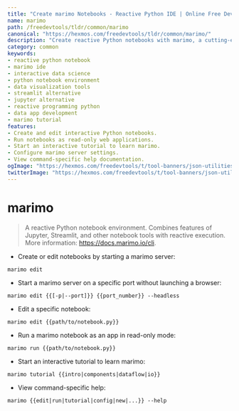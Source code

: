 ```yaml
---
title: "Create marimo Notebooks - Reactive Python IDE | Online Free DevTools by Hexmos"
name: marimo
path: /freedevtools/tldr/common/marimo
canonical: "https://hexmos.com/freedevtools/tldr/common/marimo/"
description: "Create reactive Python notebooks with marimo, a cutting-edge IDE for interactive data science. Develop and share dynamic apps effortlessly. Free online tool, no registration required."
category: common
keywords:
- reactive python notebook
- marimo ide
- interactive data science
- python notebook environment
- data visualization tools
- streamlit alternative
- jupyter alternative
- reactive programming python
- data app development
- marimo tutorial
features:
- Create and edit interactive Python notebooks.
- Run notebooks as read-only web applications.
- Start an interactive tutorial to learn marimo.
- Configure marimo server settings.
- View command-specific help documentation.
ogImage: "https://hexmos.com/freedevtools/t/tool-banners/json-utilities-banner.png"
twitterImage: "https://hexmos.com/freedevtools/t/tool-banners/json-utilities-banner.png"
---
```


# marimo

> A reactive Python notebook environment.
> Combines features of Jupyter, Streamlit, and other notebook tools with reactive execution.
> More information: <https://docs.marimo.io/cli>.

- Create or edit notebooks by starting a marimo server:

`marimo edit`

- Start a marimo server on a specific port without launching a browser:

`marimo edit {{[-p|--port]}} {{port_number}} --headless`

- Edit a specific notebook:

`marimo edit {{path/to/notebook.py}}`

- Run a marimo notebook as an app in read-only mode:

`marimo run {{path/to/notebook.py}}`

- Start an interactive tutorial to learn marimo:

`marimo tutorial {{intro|components|dataflow|io}}`

- View command-specific help:

`marimo {{edit|run|tutorial|config|new|...}} --help`
